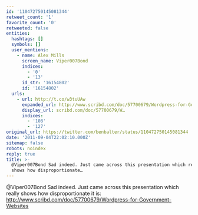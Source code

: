 ```yaml
---
id: '110472750145081344'
retweet_count: '1'
favorite_count: '0'
retweeted: false
entities:
  hashtags: []
  symbols: []
  user_mentions:
    - name: Alex Mills
      screen_name: Viper007Bond
      indices:
        - '0'
        - '13'
      id_str: '16154802'
      id: '16154802'
  urls:
    - url: http://t.co/w3tuUAw
      expanded_url: http://www.scribd.com/doc/57700679/Wordpress-for-Government-Websites
      display_url: scribd.com/doc/57700679/W…
      indices:
        - '108'
        - '127'
original_url: https://twitter.com/benbalter/status/110472750145081344
date: '2011-09-04T22:02:10.000Z'
sitemap: false
robots: noindex
reply: true
title: >-
  @Viper007Bond Sad indeed. Just came across this presentation which really
  shows how disproportionate…
---
```


@Viper007Bond Sad indeed. Just came across this presentation which really shows how disproportionate it is: http://www.scribd.com/doc/57700679/Wordpress-for-Government-Websites